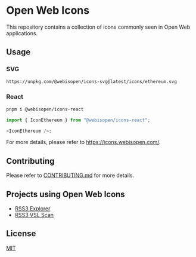 # Open Web Icons

This repository contains a collection of icons commonly seen in Open Web applications.

## Usage

### SVG

```bash
https://unpkg.com/@webisopen/icons-svg@latest/icons/ethereum.svg
```

### React

```bash
pnpm i @webisopen/icons-react
```

```js
import { IconEthereum } from "@webisopen/icons-react";

<IconEthereum />;
```

For more details, please refer to <https://icons.webisopen.com/>.

## Contributing

Please refer to [CONTRIBUTING.md](./CONTRIBUTING.md) for more details.

## Projects using Open Web Icons

- [RSS3 Explorer](https://explorer.rss3.io/)
- [RSS3 VSL Scan](https://scan.rss3.io/)

## License

[MIT](./LICENSE)
